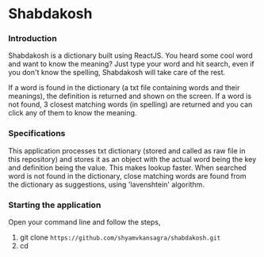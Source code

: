 # Shabdakosh

### Introduction
Shabdakosh is a dictionary built using ReactJS. You heard some cool word and want to know the meaning?
Just type your word and hit search, even if you don't know the spelling, Shabdakosh will take care of the rest.

If a word is found in the dictionary (a txt file containing words and their meanings),
the definition is returned and shown on the screen. If a word is not found,
3 closest matching words (in spelling) are returned and you can click any of them to know the meaning.


### Specifications
This application processes txt dictionary (stored and called as raw file in this repository) and stores it as an object with
the actual word being the key and definition being the value. This makes lookup faster. When searched word is not found
in the dictionary, close matching words are found from the dictionary as suggestions, using 'lavenshtein' algorithm.

### Starting the application
Open your command line and follow the steps,

1. git clone `https://github.com/shyamvkansagra/shabdakosh.git`
2. cd 
